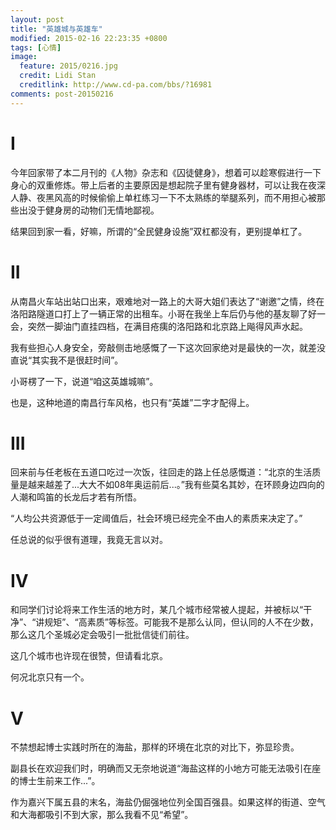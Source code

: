 ```yaml
---
layout: post
title: "英雄城与英雄车"
modified: 2015-02-16 22:23:35 +0800
tags: [心情]
image:
  feature: 2015/0216.jpg
  credit: Lidi Stan
  creditlink: http://www.cd-pa.com/bbs/?16981
comments: post-20150216
---
```


# I

今年回家带了本二月刊的《人物》杂志和《囚徒健身》，想着可以趁寒假进行一下身心的双重修炼。带上后者的主要原因是想起院子里有健身器材，可以让我在夜深人静、夜黑风高的时候偷偷上单杠练习一下不太熟练的举腿系列，而不用担心被那些出没于健身房的动物们无情地鄙视。

结果回到家一看，好嘛，所谓的“全民健身设施”双杠都没有，更别提单杠了。

# II

从南昌火车站出站口出来，艰难地对一路上的大哥大姐们表达了“谢邀”之情，终在洛阳路隧道口打上了一辆正常的出租车。小哥在我坐上车后仍与他的基友聊了好一会，突然一脚油门直挂四档，在满目疮痍的洛阳路和北京路上飚得风声水起。

我有些担心人身安全，旁敲侧击地感慨了一下这次回家绝对是最快的一次，就差没直说“其实我不是很赶时间”。

小哥楞了一下，说道“咱这英雄城嘛”。

也是，这种地道的南昌行车风格，也只有“英雄”二字才配得上。

# III

回来前与任老板在五道口吃过一次饭，往回走的路上任总感慨道：“北京的生活质量是越来越差了...大大不如08年奥运前后...。”我有些莫名其妙，在环顾身边四向的人潮和鸣笛的长龙后才若有所悟。

“人均公共资源低于一定阈值后，社会环境已经完全不由人的素质来决定了。”

任总说的似乎很有道理，我竟无言以对。

# IV

和同学们讨论将来工作生活的地方时，某几个城市经常被人提起，并被标以“干净”、“讲规矩”、“高素质”等标签。可能我不是那么认同，但认同的人不在少数，那么这几个圣城必定会吸引一批批信徒们前往。

这几个城市也许现在很赞，但请看北京。

何况北京只有一个。

# V

不禁想起博士实践时所在的海盐，那样的环境在北京的对比下，弥显珍贵。

副县长在欢迎我们时，明确而又无奈地说道“海盐这样的小地方可能无法吸引在座的博士生前来工作...”。

作为嘉兴下属五县的末名，海盐仍倔强地位列全国百强县。如果这样的街道、空气和大海都吸引不到大家，那么我看不见“希望”。
